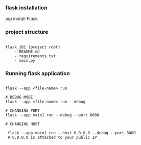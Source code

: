 ### flask installation

pip install Flask


### project structure

```

flask_101 (project root)
    - README.md
    - requirements.txt
    - main.py 
```

### Running flask application
```

flask --app <file-name> run

# DEBUG MODE
flask --app <file-name> run --debug

# CHANGING PORT
flask --app main1 run --debug --port 8000

# CHANGING HOST

 flask --app main1 run --host 0.0.0.0 --debug --port 8000
 # 0.0.0.0 is attached to your public IP


```